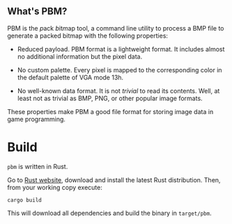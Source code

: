 ## What's PBM?

PBM is the *p*ack *b*it*m*ap tool, a command line utility to process a 
BMP file to generate a packed bitmap with the following properties:

* Reduced payload. PBM format is a lightweight format. It includes almost 
no additional information but the pixel data. 

* No custom palette. Every pixel is mapped to the corresponding color
in the default palette of VGA mode 13h. 

* No well-known data format. It is not _trivial_ to read its contents. Well,
at least not as trivial as BMP, PNG, or other popular image formats. 

These properties make PBM a good file format for storing image data in 
game programming. 

# Build

`pbm` is written in Rust. 

Go to [Rust website](http://rust-lang.org/), download and install the latest 
Rust distribution. Then, from your working copy execute:

```
cargo build
```

This will download all dependencies and build the binary in `target/pbm`. 
